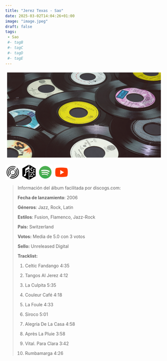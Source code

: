 ```yaml
---
title: "Jerez Texas - Sao"
date: 2025-03-02T14:04:26+01:00
image: "image.jpeg"
draft: false
tags:
 - Sao
 #- tagB
 #- tagC
 #- tagD
 #- tagE
---
```

![cover](image.jpeg (Jerez Texas - Sao))
 
[![discogs](../links/svg/discogs.png (discogs))](https://www.discogs.com/master/1718558)
[![musicbrainz](../links/svg/musicbrainz.png (musicbrainz))](https://musicbrainz.org/release/4365f93b-c77a-47fc-8068-5137d90b2777)
[![spotify](../links/svg/spotify.png (putify))](https://open.spotify.com/album/0TNjZ8LM2f7SwIeK0RTscM)
[![youtube](../links/svg/youtube.png (youtube))](https://www.youtube.com/playlist?list=PLRGm8x0NE5ZgwXwhksgpGkDun3SVb8E_L)
 
<!-- [![bandcamp](../links/svg/bandcamp.png (bandcamp))](error) error busqueda -->
<!-- [![lastfm](../links/svg/lastfm.png (lastfm))]() -->
<!-- [![wikipedia](../links/svg/wikipedia.png (wikipedia))](error) -->
 
> Información del álbum facilitada por discogs.com:
> 
> **Fecha de lanzamiento**: 2006
> 
> **Géneros**: Jazz, Rock, Latin
> 
> **Estilos**: Fusion, Flamenco, Jazz-Rock
> 
> **Pais:** Switzerland
> 
> **Votos:** Media de 5.0 con 3 votos
> 
> **Sello:** Unreleased Digital
> 
> **Tracklist:**
> 
>   1. Celtic Fandango    4:35
> 
>   2. Tangos Al Jerez    4:12
> 
>   3. La Culpita    5:35
> 
>   4. Couleur Café    4:18
> 
>   5. La Foule    4:33
> 
>   6. Siroco    5:01
> 
>   7. Alegría De La Casa    4:58
> 
>   8. Après La Pluie    3:58
> 
>   9. Vital. Para Clara    3:42
> 
>   10. Rumbamarga    4:26
> 
